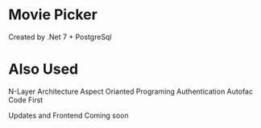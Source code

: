 # Movie Picker
Created by .Net 7 + PostgreSql
# Also Used
N-Layer Architecture
Aspect Orianted Programing
Authentication
Autofac
Code First

Updates and Frontend Coming soon
